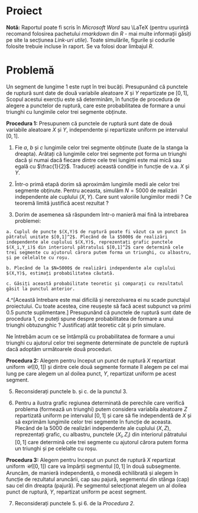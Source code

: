 # Proiect

<script>
$(document).ready(function ()  {

    // move toc-ignore selectors from section div to header
    $('div.section.toc-ignore')
        .removeClass('toc-ignore')
        .children('h1,h2,h3,h4,h5').addClass('toc-ignore');

    // establish options
    var options = {
      selectors: "h1,h2,h3",
      theme: "bootstrap3",
      context: '.toc-content',
      hashGenerator: function (text) {
        return text.replace(/[.\\/?&!#<>]/g, '').replace(/\s/g, '_').toLowerCase();
      },
      ignoreSelector: ".toc-ignore",
      scrollTo: 60
    };
    options.showAndHide = false;
    options.smoothScroll = true;

    // tocify
    var toc = $("#TOC").tocify(options).data("toc-tocify");
});
</script>




**Notă:** Raportul poate fi scris în *Microsoft Word* sau \LaTeX (pentru ușurință recomand folosirea pachetului *rmarkdown* din *R* - mai multe informații găsiți pe site la secțiunea *Link-uri utile*). Toate simulările, figurile și codurile folosite trebuie incluse în raport. Se va folosi doar limbajul *R*.

# Problemă

Un segment de lungime $1$ este rupt în trei bucăți. Presupunând că punctele de ruptură sunt date de două variabile aleatoare $X$ și $Y$ repartizate pe $[0,1]$, Scopul acestui exercțiu este să determinăm, în funcție de procedura de alegere a punctelor de ruptură, care este probabilitatea de formare a unui triunghi cu lungimile celor trei segmente obținute. 

**Procedura $1$:** Presupunem că punctele de ruptură sunt date de două variabile aleatoare $X$ și $Y$, independente și repartizate uniform pe intervalul $[0,1]$.

  1. Fie $a$, $b$ și $c$ lungimile celor trei segmente obținute (luate de la stanga la dreapta). Arătați că lungimile celor trei segmente pot forma un triunghi dacă și numai dacă fiecare dintre cele trei lungimi este mai mică sau egală cu $\frac{1}{2}$. Traduceți această condiție in funcție de v.a. $X$ și $Y$.
  
  2. Într-o primă etapă dorim să aproximăm lungimile medii ale celor trei segmente obținute. Pentru aceasta, simulăm $N=5000$ de realizări independente ale cuplului $(X,Y)$. Care sunt valoriile lungimilor medii ? Ce teoremă limită justifică acest rezultat ?

  3. Dorim de asemenea să răspundem într-o manieră mai fină la intrebarea problemei: 
  
    a. Cuplul de puncte $(X,Y)$ de ruptură poate fi văzut ca un punct în pătratul unitate $[0,1]^2$. Plecând de la $5000$ de realizări independente ale cuplului $(X,Y)$, reprezentați grafic punctele $(X_i,Y_i)$ din interiorul pătratului $[0,1]^2$ care determină cele trei segmente cu ajutorul cărora putem forma un triunghi, cu albastru, și pe celelalte cu roșu. 
    
    b. Plecând de la $N=5000$ de realizări independente ale cuplului $(X,Y)$, estimați probabilitatea căutată. 
    
    c. Găsiți această probabilitate teoretic și comparați cu rezultatul găsit la punctul anterior. 
    
  4.^[Această întrebare este mai dificilă și nerezolvarea ei nu scade punctajul proiectului. Cu toate acestea, cine reușește să facă acest subpunct va primi 0.5 puncte suplimentare.] Presupunând că punctele de ruptură sunt date de procedura $1$, ce puteți spune despre probabilitatea de formare a unui triunghi obtuzunghic ? Justificați atât teoretic cât și prin simulare.

Ne întrebăm acum ce se întâmplă cu probabilitatea de formare a unui triunghi cu ajutorul celor trei segmente determinate de punctele de ruptură dacă adoptăm următoarele două proceduri. 
  
**Procedura 2:** Alegem pentru început un punct de ruptură $X$ repartizat uniform $\mathcal{U}([0,1])$ și dintre cele două segmente formate îl alegem pe cel mai lung pe care alegem un al doilea punct, $Y$, repartizat uniform pe acest segment. 

  5. Reconsiderați punctele b. și c. de la punctul 3.
  
  6. Pentru a ilustra grafic regiunea determinată de perechile care verifică problema (formează un triunghi) putem considera variabila aleatoare $Z$ repartizată uniform pe intervalul $[0,1]$ și care să fie independentă de $X$ și să exprimăm lungimile celor trei segmente în funcție de aceasta. Plecând de la $5000$ de realizări independente ale cuplului $(X,Z)$, reprezentați grafic, cu albastru, punctele $(X_i, Z_i)$ din interiorul pătratului $[0,1]$ care determină cele trei segmente cu ajutorul cărora putem forma un triunghi și pe celelalte cu roșu.  

**Procedura 3:** Alegem pentru început un punct de ruptură $X$ repartizat uniform $\mathcal{U}([0,1])$ care va împărții segmentul $[0,1]$ în două subsegmente. Aruncăm, de manieră independentă, o monedă echilibrată și alegem în funcție de rezultatul aruncării, cap sau pajură, segementul din stânga (cap) sau cel din dreapta (pajură). Pe segmentul selecționat alegem un al doilea punct de ruptură, $Y$, repartizat uniform pe acest segment.

  7. Reconsiderați punctele 5. și 6. de la *Procedura 2*.


